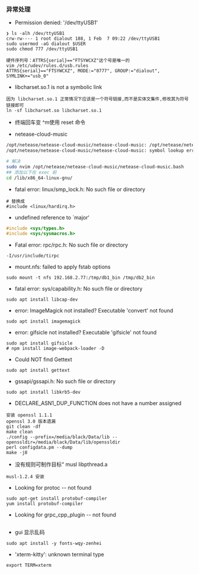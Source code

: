 ### 异常处理


- Permission denied: '/dev/ttyUSB1'
```shell
❯ ls -alh /dev/ttyUSB1
crw-rw---- 1 root dialout 188, 1 Feb  7 09:22 /dev/ttyUSB1
sudo usermod -aG dialout $USER
sudo chmod 777 /dev/ttyUSB1

硬件序列号：ATTRS{serial}=="FTSYWCXZ"这个号是唯一的
vim /etc/udev/rules.d/usb.rules
ATTRS{serial}=="FTSYWCXZ", MODE:="0777", GROUP:="dialout", SYMLINK+="usb_0"
```

- libcharset.so.1 is not a symbolic link
```shell
因为 libcharset.so.1 正常情况下应该是一个符号链接,而不是实体文集件,修改其为符号链接即可
ln -sf libcharset.so libcharset.so.1
```

- 终端回车变 ^m使用 reset 命令 

- netease-cloud-music 
```sh
/opt/netease/netease-cloud-music/netease-cloud-music: /opt/netease/netease-cloud-music/libs/libselinux.so.1: no version information available (required by /lib/x86_64-linux-gnu/libgio-2.0.so.0)
/opt/netease/netease-cloud-music/netease-cloud-music: symbol lookup error: /lib/x86_64-linux-gnu/libgio-2.0.so.0: undefined symbol: g_module_open_full

# 解决
sudo nvim /opt/netease/netease-cloud-music/netease-cloud-music.bash
## 添加以下在 exec 前
cd /lib/x86_64-linux-gnu/
```

- fatal error: linux/smp_lock.h: No such file or directory
```shell
# 替换成
#include <linux/hardirq.h>
```

- undefined reference to `major‘
```c
#include <sys/types.h>
#include <sys/sysmacros.h>
```

- Fatal error: rpc/rpc.h: No such file or directory
```shell
-I/usr/include/tirpc
```

- mount.nfs: failed to apply fstab options
```shell
sudo mount -t nfs 192.168.2.77:/tmp/db1_bin /tmp/db2_bin
```

- fatal error: sys/capability.h: No such file or directory
```shell
sudo apt install libcap-dev
```

- error: ImageMagick not installed? Executable 'convert' not found
```shell
sudo apt install imagemagick
```

- error: gifsicle not installed? Executable 'gifsicle' not found
```shell
sudo apt install gifsicle
# npm install image-webpack-loader -D
```

- Could NOT find Gettext
```shell
sudo apt install gettext
```

- gssapi/gssapi.h: No such file or directory
```shell
sudo apt install libkrb5-dev
```

- DECLARE_ASN1_DUP_FUNCTION does not have a number assigned 
```shell
安装 openssl 1.1.1
openssl 3.0 版本遗漏
git clean -df 
make clean
./config --prefix=/media/black/Data/lib --openssldir=/media/black/Data/lib/openssldir
perl configdata.pm --dump
make -j8
```

- 没有规则可制作目标“ musl libpthread.a
```shell
musl-1.2.4 安装
```

- Looking for protoc -- not found
```shell
sudo apt-get install protobuf-compiler
yum install protobuf-compiler
```
- Looking for grpc_cpp_plugin -- not found
```shell
```

- gui 显示乱码
```shell
sudo apt install -y fonts-wqy-zenhei
```

- 'xterm-kitty': unknown terminal type
```shell
export TERM=xterm
```
